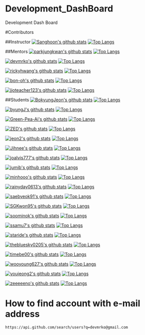 # Development_DashBoard
Development Dash Board

#Contributors

##Instructor
[![Sanghoon's github stats](https://github-readme-stats.vercel.app/api?username=silenc3502&theme=react&show_icons=true)](https://github.com/embedded-bitai/Mercenary)
[![Top Langs](https://github-readme-stats.vercel.app/api/top-langs/?username=silenc3502)](https://github.com/embedded-bitai/Mercenary)

##Mentors
[![parkjungkwan's github stats](https://github-readme-stats.vercel.app/api?username=parkjungkwan&theme=react&show_icons=true)](https://github.com/embedded-bitai/Mercenary)
[![Top Langs](https://github-readme-stats.vercel.app/api/top-langs/?username=parkjungkwan)](https://github.com/embedded-bitai/Mercenary)

[![devmrko's github stats](https://github-readme-stats.vercel.app/api?username=devmrko&theme=react&show_icons=true)](https://github.com/embedded-bitai/Mercenary)
[![Top Langs](https://github-readme-stats.vercel.app/api/top-langs/?username=devmrko)](https://github.com/embedded-bitai/Mercenary)

[![rickyhwang's github stats](https://github-readme-stats.vercel.app/api?username=rickyhwang&theme=react&show_icons=true)](https://github.com/embedded-bitai/Mercenary)
[![Top Langs](https://github-readme-stats.vercel.app/api/top-langs/?username=rickyhwang)](https://github.com/embedded-bitai/Mercenary)

[![bon-oh's github stats](https://github-readme-stats.vercel.app/api?username=bon-oh&theme=react&show_icons=true)](https://github.com/embedded-bitai/Mercenary)
[![Top Langs](https://github-readme-stats.vercel.app/api/top-langs/?username=bon-oh)](https://github.com/embedded-bitai/Mercenary)

[![jjoteacher123's github stats](https://github-readme-stats.vercel.app/api?username=honghyuncho&theme=react&show_icons=true)](https://github.com/embedded-bitai/Mercenary)
[![Top Langs](https://github-readme-stats.vercel.app/api/top-langs/?username=honghyuncho)](https://github.com/embedded-bitai/Mercenary)

##Students
[![BokyungJeon's github stats](https://github-readme-stats.vercel.app/api?username=BokyungJeon&theme=react&show_icons=true)](https://github.com/embedded-bitai/Mercenary)
[![Top Langs](https://github-readme-stats.vercel.app/api/top-langs/?username=BokyungJeon)](https://github.com/embedded-bitai/Mercenary)

[![byungJ's github stats](https://github-readme-stats.vercel.app/api?username=byungJ&theme=react&show_icons=true)](https://github.com/embedded-bitai/Mercenary)
[![Top Langs](https://github-readme-stats.vercel.app/api/top-langs/?username=byungJ)](https://github.com/embedded-bitai/Mercenary)

[![Green-Pea-Ai's github stats](https://github-readme-stats.vercel.app/api?username=Green-Pea-Ai&theme=react&show_icons=true)](https://github.com/embedded-bitai/Mercenary)
[![Top Langs](https://github-readme-stats.vercel.app/api/top-langs/?username=Green-Pea-Ai)](https://github.com/embedded-bitai/Mercenary)

[![ZED's github stats](https://github-readme-stats.vercel.app/api?username=ZED&theme=react&show_icons=true)](https://github.com/embedded-bitai/Mercenary)
[![Top Langs](https://github-readme-stats.vercel.app/api/top-langs/?username=ZED)](https://github.com/embedded-bitai/Mercenary)

[![jeon2's github stats](https://github-readme-stats.vercel.app/api?username=jeon2&theme=react&show_icons=true)](https://github.com/embedded-bitai/Mercenary)
[![Top Langs](https://github-readme-stats.vercel.app/api/top-langs/?username=jeon2)](https://github.com/embedded-bitai/Mercenary)

[![Jihnee's github stats](https://github-readme-stats.vercel.app/api?username=Jihnee&theme=react&show_icons=true)](https://github.com/embedded-bitai/Mercenary)
[![Top Langs](https://github-readme-stats.vercel.app/api/top-langs/?username=Jihnee)](https://github.com/embedded-bitai/Mercenary)

[![joalvis777's github stats](https://github-readme-stats.vercel.app/api?username=joalvis777&theme=react&show_icons=true)](https://github.com/embedded-bitai/Mercenary)
[![Top Langs](https://github-readme-stats.vercel.app/api/top-langs/?username=joalvis777)](https://github.com/embedded-bitai/Mercenary)

[![jumib's github stats](https://github-readme-stats.vercel.app/api?username=jumib&theme=react&show_icons=true)](https://github.com/embedded-bitai/Mercenary)
[![Top Langs](https://github-readme-stats.vercel.app/api/top-langs/?username=jumib)](https://github.com/embedded-bitai/Mercenary)

[![minhooo's github stats](https://github-readme-stats.vercel.app/api?username=minhooo&theme=react&show_icons=true)](https://github.com/embedded-bitai/Mercenary)
[![Top Langs](https://github-readme-stats.vercel.app/api/top-langs/?username=minhooo)](https://github.com/embedded-bitai/Mercenary)

[![rainyday0613's github stats](https://github-readme-stats.vercel.app/api?username=rainyday0613&theme=react&show_icons=true)](https://github.com/embedded-bitai/Mercenary)
[![Top Langs](https://github-readme-stats.vercel.app/api/top-langs/?username=rainyday0613)](https://github.com/embedded-bitai/Mercenary)

[![saebyeok91's github stats](https://github-readme-stats.vercel.app/api?username=saebyeok91&theme=react&show_icons=true)](https://github.com/embedded-bitai/Mercenary)
[![Top Langs](https://github-readme-stats.vercel.app/api/top-langs/?username=saebyeok91)](https://github.com/embedded-bitai/Mercenary)

[![SGKwon95's github stats](https://github-readme-stats.vercel.app/api?username=SGKwon95&theme=react&show_icons=true)](https://github.com/embedded-bitai/Mercenary)
[![Top Langs](https://github-readme-stats.vercel.app/api/top-langs/?username=SGKwon95)](https://github.com/embedded-bitai/Mercenary)

[![soominok's github stats](https://github-readme-stats.vercel.app/api?username=soominok&theme=react&show_icons=true)](https://github.com/embedded-bitai/Mercenary)
[![Top Langs](https://github-readme-stats.vercel.app/api/top-langs/?username=soominok)](https://github.com/embedded-bitai/Mercenary)

[![ssamu7's github stats](https://github-readme-stats.vercel.app/api?username=ssamu7&theme=react&show_icons=true)](https://github.com/embedded-bitai/Mercenary)
[![Top Langs](https://github-readme-stats.vercel.app/api/top-langs/?username=ssamu7)](https://github.com/embedded-bitai/Mercenary)

[![staride's github stats](https://github-readme-stats.vercel.app/api?username=staride&theme=react&show_icons=true)](https://github.com/embedded-bitai/Mercenary)
[![Top Langs](https://github-readme-stats.vercel.app/api/top-langs/?username=staride)](https://github.com/embedded-bitai/Mercenary)

[![thebluesky0205's github stats](https://github-readme-stats.vercel.app/api?username=thebluesky0205&theme=react&show_icons=true)](https://github.com/embedded-bitai/Mercenary)
[![Top Langs](https://github-readme-stats.vercel.app/api/top-langs/?username=thebluesky0205)](https://github.com/embedded-bitai/Mercenary)

[![timebe00's github stats](https://github-readme-stats.vercel.app/api?username=timebe00&theme=react&show_icons=true)](https://github.com/embedded-bitai/Mercenary)
[![Top Langs](https://github-readme-stats.vercel.app/api/top-langs/?username=timebe00)](https://github.com/embedded-bitai/Mercenary)

[![wooyoung627's github stats](https://github-readme-stats.vercel.app/api?username=wooyoung627&theme=react&show_icons=true)](https://github.com/embedded-bitai/Mercenary)
[![Top Langs](https://github-readme-stats.vercel.app/api/top-langs/?username=wooyoung627)](https://github.com/embedded-bitai/Mercenary)

[![youjeong2's github stats](https://github-readme-stats.vercel.app/api?username=youjeong2&theme=react&show_icons=true)](https://github.com/embedded-bitai/Mercenary)
[![Top Langs](https://github-readme-stats.vercel.app/api/top-langs/?username=youjeong2)](https://github.com/embedded-bitai/Mercenary)

[![zeeeeeno's github stats](https://github-readme-stats.vercel.app/api?username=zeeeeeno&theme=react&show_icons=true)](https://github.com/embedded-bitai/Mercenary)
[![Top Langs](https://github-readme-stats.vercel.app/api/top-langs/?username=zeeeeeno)](https://github.com/embedded-bitai/Mercenary)

# How to find account with e-mail address  

```make
https://api.github.com/search/users?q=devmrko@gmail.com
```
